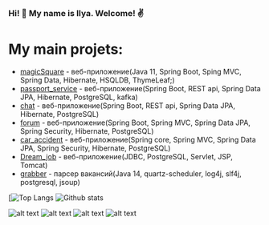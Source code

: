 ### Hi! 👋 My name is Ilya. Welcome! ✌️

# My main projets:

* [magicSquare](https://github.com/ferveks3509/magicSquare) - веб-приложение(Java 11, Spring Boot, Sping MVC, Spring Data, Hibernate, HSQLDB, ThymeLeaf;)
* [passport_service](https://github.com/ferveks3509/passport) - веб-приложение(Spring Boot, REST api, Spring Data JPA, Hibernate, PostgreSQL, kafka)
* [chat](https://github.com/ferveks3509/chat) - веб-приложение(Spring Boot, REST api, Spring Data JPA, Hibernate, PostgreSQL)
* [forum](https://github.com/ferveks3509/job4j_forum) - веб-приложение(Spring Boot, Spring MVC, Spring Data JPA, Spring Security, Hibernate, PostgreSQL)
* [car_accident](https://github.com/ferveks3509/car_accident) - веб-приложение(Spring core, Spring MVC, Spring Data JPA, Spring Security, Hibernate, PostgreSQL)
* [Dream_job](https://github.com/ferveks3509/job4j_dreamjob) - веб-приложение(JDBC, PostgreSQL, Servlet, JSP, Tomcat)
* [grabber](https://github.com/ferveks3509/job4j_grabber) - парсер вакансий(Java 14, quartz-scheduler, log4j, slf4j, postgresql, jsoup)

[![Top Langs](https://github-readme-stats.vercel.app/api/top-langs/?username=ferveks3509&layout=compact)
![Github stats](https://github-readme-stats.vercel.app/api?username=ferveks3509&hide=stars,prs,issues,contribs)

![alt text](https://img.shields.io/badge/java-%3E%3D8-orange)
![alt text](https://img.shields.io/badge/maven-3-orange)
![alt text](https://img.shields.io/badge/PostgresSQL-%3E%3D9-orange)
![alt text](https://img.shields.io/badge/Junit-5-orange)
